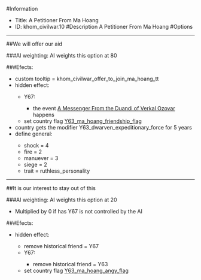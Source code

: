 #Information
 - Title: A Petitioner From Ma Hoang
 - ID: khom_civilwar.10
#Description
A Petitioner From Ma Hoang
#Options

___
##We will offer our aid

###AI weighting:
AI weights this option at 80


###Efects:<ul><li>custom tooltip = khom_civilwar_offer_to_join_ma_hoang_tt</li><li>hidden effect:</li><ul><li>Y67:</li><ul><li>the event [A Messenger From the Duandi of Verkal Ozovar](../events/a_messenger_from_the_duandi_of_verkal_ozovar.md) happens</li></ul><li>set country flag [Y63_ma_hoang_friendship_flag](../flags/y63_ma_hoang_friendship_flag.md)</li></ul><li>country gets the modifier Y63_dwarven_expeditionary_force for 5 years</li><li>define general:</li><ul><li>shock = 4</li><li>fire = 2</li><li>manuever = 3</li><li>siege = 2</li><li>trait = ruthless_personality</li></ul></ul>

___
##It is our interest to stay out of this

###AI weighting:
AI weights this option at 20
 - Multiplied by 0 if has Y67 is not controlled by the AI


###Efects:<ul><li>hidden effect:</li><ul><li>remove historical friend = Y67</li><li>Y67:</li><ul><li>remove historical friend = Y63</li></ul><li>set country flag [Y63_ma_hoang_angy_flag](../flags/y63_ma_hoang_angy_flag.md)</li></ul></ul>
